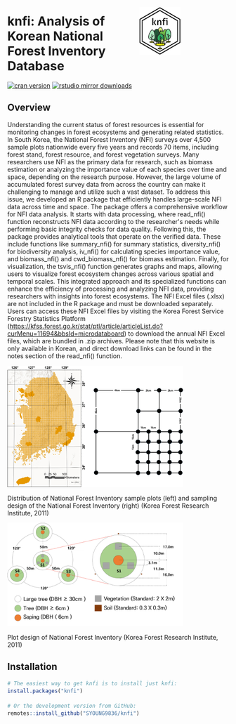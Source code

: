 

# <a href="https://syoung9836.github.io/knfi/" style="float: right; margin-right: 110px; margin-top: -15px; "><img src="man/figures/logo.png" align="right" alt="alt text" width="93" /></a>   knfi: Analysis of Korean National Forest Inventory Database 

<!-- badges: start -->

[![cran version](https://www.r-pkg.org/badges/version/knfi)](https://cran.r-project.org/package=knfi)
[![rstudio mirror downloads](https://cranlogs.r-pkg.org/badges/knfi?color=E664A4)](https://github.com/r-hub/cranlogs.app)

<!-- badges: end -->


## Overview

Understanding the current status of forest resources is essential for monitoring changes in forest ecosystems and generating related statistics. In South Korea, the National Forest Inventory (NFI) surveys over 4,500 sample plots nationwide every five years and records 70 items, including forest stand, forest resource, and forest vegetation surveys. Many researchers use NFI as the primary data for research, such as biomass estimation or analyzing the importance value of each species over time and space, depending on the research purpose. However, the large volume of accumulated forest survey data from across the country can make it challenging to manage and utilize such a vast dataset. To address this issue, we developed an R package that efficiently handles large-scale NFI data across time and space. The package offers a comprehensive workflow for NFI data analysis. It starts with data processing, where read_nfi() function reconstructs NFI data according to the researcher's needs while performing basic integrity checks for data quality. Following this, the package provides analytical tools that operate on the verified data. These include functions like summary_nfi() for summary statistics, diversity_nfi() for biodiversity analysis, iv_nfi() for calculating species importance value, and biomass_nfi() and cwd_biomass_nfi() for biomass estimation. Finally, for visualization, the tsvis_nfi() function generates graphs and maps, allowing users to visualize forest ecosystem changes across various spatial and temporal scales. This integrated approach and its specialized functions can enhance the efficiency of processing and analyzing NFI data, providing researchers with insights into forest ecosystems. The NFI Excel files (.xlsx) are not included in the R package and must be downloaded separately. Users can access these NFI Excel files by visiting the Korea Forest Service Forestry Statistics Platform (https://kfss.forest.go.kr/stat/ptl/article/articleList.do?curMenu=11694&bbsId=microdataboard) to download the annual NFI Excel files, which are bundled in .zip archives. Please note that this website is only available in Korean, and direct download links can be found in the notes section of the read_nfi() function.

<img src="man/figures/plot_1.png" alt="Plot 1" width="400"/>

Distribution of National Forest Inventory sample plots (left) and sampling design of the National Forest Inventory (right) (Korea Forest Research Institute, 2011)

<img src="man/figures/plot_2.png" alt="Plot 2" width="400"/>

Plot design of National Forest Inventory (Korea Forest Research Institute, 2011)

## Installation

``` r
# The easiest way to get knfi is to install just knfi:
install.packages("knfi")

# Or the development version from GitHub:
remotes::install_github("SYOUNG9836/knfi")
```

